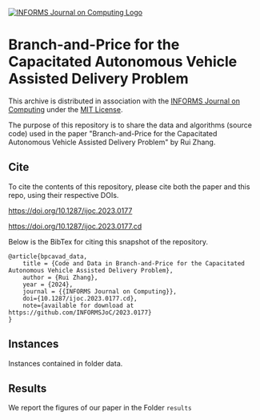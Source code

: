 [![INFORMS Journal on Computing Logo](https://INFORMSJoC.github.io/logos/INFORMS_Journal_on_Computing_Header.jpg)](https://pubsonline.informs.org/journal/ijoc)

# Branch-and-Price for the Capacitated Autonomous Vehicle Assisted Delivery Problem

This archive is distributed in association with the [INFORMS Journal on
Computing](https://pubsonline.informs.org/journal/ijoc) under the [MIT License](LICENSE).

The purpose of this repository is to share the data and algorithms (source code) used in the paper
"Branch-and-Price for the Capacitated Autonomous Vehicle Assisted Delivery Problem" by Rui Zhang. 


## Cite

To cite the contents of this repository, please cite both the paper and this repo, using their respective DOIs.

https://doi.org/10.1287/ijoc.2023.0177

https://doi.org/10.1287/ijoc.2023.0177.cd

Below is the BibTex for citing this snapshot of the repository.

```
@article{bpcavad_data,
    title = {Code and Data in Branch-and-Price for the Capacitated Autonomous Vehicle Assisted Delivery Problem},
    author = {Rui Zhang},
    year = {2024},
    journal = {{INFORMS Journal on Computing}},
    doi={10.1287/ijoc.2023.0177.cd},
    note={available for download at https://github.com/INFORMSJoC/2023.0177}
}
```

## Instances
Instances contained in folder data. 


## Results
We report the figures of our paper in the Folder `results`
